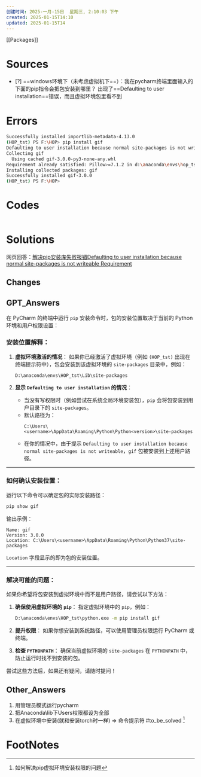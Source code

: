 ```yaml
---
创建时间: 2025-一月-15日  星期三, 2:10:03 下午
created: 2025-01-15T14:10
updated: 2025-01-15T14
---
```

[[Packages]]


# Sources

- [?] ==windows环境下（未考虑虚拟机下==）：我在pycharm终端里面输入的下面的pip指令会把包安装到哪里？
出现了==Defaulting to user installation==错误，而且虚拟环境包里看不到

# Errors
```bash
Successfully installed importlib-metadata-4.13.0
(HOP_tst) PS F:\HOP> pip install gif
Defaulting to user installation because normal site-packages is not writeable
Collecting gif
  Using cached gif-3.0.0-py3-none-any.whl
Requirement already satisfied: Pillow>=7.1.2 in d:\anaconda\envs\hop_tst\lib\site-packages (from gif) (9.4.0)
Installing collected packages: gif
Successfully installed gif-3.0.0
(HOP_tst) PS F:\HOP> 

```

# Codes

```python

```

# Solutions
网页回答：[解决pip安装库失败报错Defaulting to user installation because normal site-packages is not writeable Requirement](https://cloud.baidu.com/article/2798133)

## Changes

## GPT_Answers
在 PyCharm 的终端中运行 `pip` 安装命令时，包的安装位置取决于当前的 Python 环境和用户权限设置：

### **安装位置解释：**

1. **虚拟环境激活的情况**：
   如果你已经激活了虚拟环境（例如 `(HOP_tst)` 出现在终端提示符中），包会安装到该虚拟环境的 `site-packages` 目录中，例如：
   ```
   D:\anaconda\envs\HOP_tst\Lib\site-packages
   ```

2. **显示 `Defaulting to user installation` 的情况**：
   - 当没有写权限时（例如尝试在系统全局环境安装包），`pip` 会将包安装到用户目录下的 `site-packages`。
   - 默认路径为：
     ```
     C:\Users\<username>\AppData\Roaming\Python\Python<version>\site-packages
     ```
   - 在你的情况中，由于提示 `Defaulting to user installation because normal site-packages is not writeable`，`gif` 包被安装到上述用户路径。

---

### **如何确认安装位置：**

运行以下命令可以确定包的实际安装路径：
```bash
pip show gif
```

输出示例：
```
Name: gif
Version: 3.0.0
Location: C:\Users\<username>\AppData\Roaming\Python\Python37\site-packages
```
`Location` 字段显示的即为包的安装位置。

---

### **解决可能的问题：**

如果你希望将包安装到虚拟环境中而不是用户路径，请尝试以下方法：

1. **确保使用虚拟环境的 `pip`**：
   指定虚拟环境中的 `pip`，例如：
   ```bash
   D:\anaconda\envs\HOP_tst\python.exe -m pip install gif
   ```

2. **提升权限**：
   如果你想安装到系统路径，可以使用管理员权限运行 PyCharm 或终端。

3. **检查 `PYTHONPATH`**：
   确保当前虚拟环境的 `site-packages` 在 `PYTHONPATH` 中，防止运行时找不到安装的包。

尝试这些方法后，如果还有疑问，请随时提问！


## Other_Answers

1. 用管理员模式运行pycharm
2. 把Anaconda\lib下Users权限都设为全部
3. 在虚拟环境中安装(就和安装torch时一样) $\Longrightarrow$ 命令提示符
#to_be_solved [^1]

# FootNotes

[^1]: 如何解决pip虚拟环境安装权限的问题